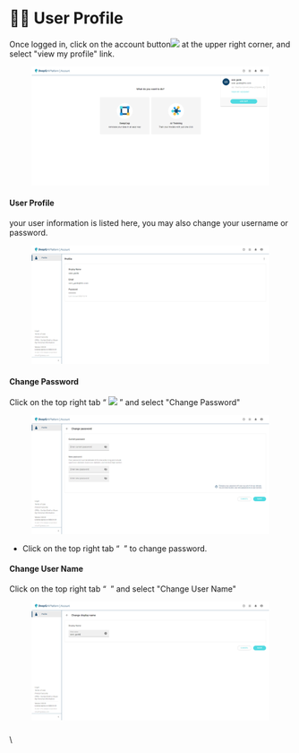 # 👩🏫 User Profile

Once logged in, click on the account button![](https://console.deepq.ai/docs/console/.gitbook/assets/con-icon-1.png) at the upper right corner, and select "view my profile" link.

<figure><img src="../../.gitbook/assets/Home_User_profile.png" alt=""><figcaption></figcaption></figure>

#### **User Profile** <a href="#manage-user-profile--change-password" id="manage-user-profile--change-password"></a>

your user information is listed here, you may also change your username or password.

<figure><img src="../../.gitbook/assets/User_Profile_Main.png" alt=""><figcaption></figcaption></figure>

#### **Change Password** <a href="#manage-user-profile--change-password" id="manage-user-profile--change-password"></a>

Click on the top right tab “ ![](https://console.deepq.ai/docs/console/.gitbook/assets/con-icon-22.png) ” and select "Change Password"

<figure><img src="../../.gitbook/assets/User_Profile_Change_Password.png" alt=""><figcaption></figcaption></figure>



* Click on the top right tab “ <img src="https://console.deepq.ai/docs/console/.gitbook/assets/con-icon-22.png" alt="" data-size="line"> ” to change password.

#### **Change User Name** <a href="#manage-user-profile--change-password" id="manage-user-profile--change-password"></a>

Click on the top right tab “ <img src="https://console.deepq.ai/docs/console/.gitbook/assets/con-icon-22.png" alt="" data-size="line"> ” and select "Change User Name"

<figure><img src="../../.gitbook/assets/User_Profile_Change_User_Name.png" alt=""><figcaption></figcaption></figure>

### &#x20;<a href="#different-roles-in-deepcap" id="different-roles-in-deepcap"></a>

\
